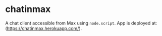 # chatinmax

A chat client accessible from Max using `node.script`.  App is deployed at: (https://chatinmax.herokuapp.com/).
